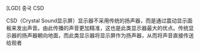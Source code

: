 [LGD] 중국 CSD

CSD（Crystal Sound显示屏）显示器不采用传统的扬声器，而是通过震动显示面板来发出声音。由此传播的声音更加精准，这也是此类显示器最大的优点。传统显示器的扬声器朝向地面，而此类显示器将显示屏作为扬声器，从而将声音直接传送给观者